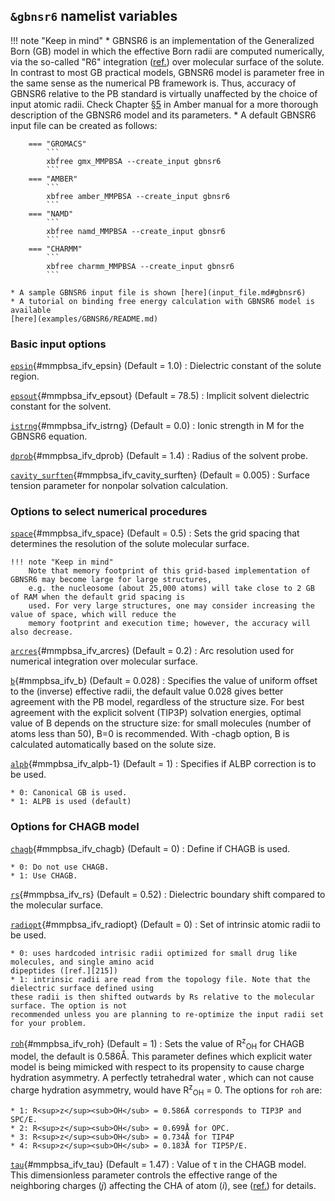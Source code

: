 ## **`&gbnsr6` namelist variables**

!!! note "Keep in mind"
    * GBNSR6 is an implementation of the Generalized Born (GB) model in which the effective Born radii are computed 
    numerically, via the so-called "R6" integration ([ref.][222]) over molecular surface of the solute. In contrast to 
    most GB practical models, GBNSR6 model is parameter free in the same sense as the numerical PB framework is. Thus, 
    accuracy of GBNSR6 relative to the PB standard is virtually unaffected by the choice of input atomic radii. Check
    Chapter [§5](https://ambermd.org/doc12/Amber21.pdf#chapter.5) in Amber manual for a more thorough description 
    of the GBNSR6 model and its parameters.
    * A default GBNSR6 input file can be created as follows:

        === "GROMACS"
            ```
            xbfree gmx_MMPBSA --create_input gbnsr6
            ```
        === "AMBER"
            ```
            xbfree amber_MMPBSA --create_input gbnsr6
            ```
        === "NAMD"
            ```
            xbfree namd_MMPBSA --create_input gbnsr6
            ```
        === "CHARMM"
            ```
            xbfree charmm_MMPBSA --create_input gbnsr6
            ```

    * A sample GBNSR6 input file is shown [here](input_file.md#gbnsr6)
    * A tutorial on binding free energy calculation with GBNSR6 model is available 
    [here](examples/GBNSR6/README.md)

  [222]: https://pubs.acs.org/doi/abs/10.1021/ct200786m

### **Basic input options**

[`epsin`](#mmpbsa_ifv_epsin){#mmpbsa_ifv_epsin} (Default = 1.0)
:   Dielectric constant of the solute region.

[`epsout`](#mmpbsa_ifv_epsout){#mmpbsa_ifv_epsout} (Default = 78.5)
:   Implicit solvent dielectric constant for the solvent.

[`istrng`](#mmpbsa_ifv_istrng){#mmpbsa_ifv_istrng} (Default = 0.0)
:   Ionic strength in M for the GBNSR6 equation.
                           
[`dprob`](#mmpbsa_ifv_dprob){#mmpbsa_ifv_dprob} (Default = 1.4)
:   Radius of the solvent probe.

[`cavity_surften`](#mmpbsa_ifv_cavity_surften){#mmpbsa_ifv_cavity_surften} (Default = 0.005)
:   Surface tension parameter for nonpolar solvation calculation.

### **Options to select numerical procedures**

[`space`](#mmpbsa_ifv_space){#mmpbsa_ifv_space} (Default = 0.5)
:   Sets the grid spacing that determines the resolution of the solute molecular surface. 

    !!! note "Keep in mind"
        Note that memory footprint of this grid-based implementation of GBNSR6 may become large for large structures,
        e.g. the nucleosome (about 25,000 atoms) will take close to 2 GB of RAM when the default grid spacing is 
        used. For very large structures, one may consider increasing the value of space, which will reduce the 
        memory footprint and execution time; however, the accuracy will also decrease.

[`arcres`](#mmpbsa_ifv_arcres){#mmpbsa_ifv_arcres} (Default = 0.2)
:   Arc resolution used for numerical integration over molecular surface.

[`b`](#mmpbsa_ifv_b){#mmpbsa_ifv_b} (Default = 0.028)
:   Specifies the value of uniform offset to the (inverse) effective radii, the default value 0.028 gives 
better agreement with the PB model, regardless of the structure size. For best agreement with the explicit solvent 
(TIP3P) solvation energies, optimal value of B depends on the structure size: for small molecules (number of atoms 
less than 50), B=0 is recommended. With -chagb option, B is calculated automatically based on the solute size.

[`alpb`](#mmpbsa_ifv_alpb-1){#mmpbsa_ifv_alpb-1} (Default = 1)
:   Specifies if ALBP correction is to be used.

    * 0: Canonical GB is used.
    * 1: ALPB is used (default)

### **Options for CHAGB model**

[`chagb`](#mmpbsa_ifv_chagb){#mmpbsa_ifv_chagb} (Default = 0)
:   Define if CHAGB is used.

    * 0: Do not use CHAGB.
    * 1: Use CHAGB.

[`rs`](#mmpbsa_ifv_rs){#mmpbsa_ifv_rs} (Default = 0.52)
:   Dielectric boundary shift compared to the molecular surface.

[`radiopt`](#mmpbsa_ifv_radiopt){#mmpbsa_ifv_radiopt} (Default = 0)
:   Set of intrinsic atomic radii to be used.

    * 0: uses hardcoded intrisic radii optimized for small drug like molecules, and single amino acid
    dipeptides ([ref.][215])
    * 1: intrinsic radii are read from the topology file. Note that the dielectric surface defined using
    these radii is then shifted outwards by Rs relative to the molecular surface. The option is not
    recommended unless you are planning to re-optimize the input radii set for your problem.

  [215]: https://pubs.acs.org/doi/full/10.1021/ct4010917

[`roh`](#mmpbsa_ifv_roh){#mmpbsa_ifv_roh} (Default = 1)
:   Sets the value of R<sup>z</sup><sub>OH</sub> for CHAGB model, the default is 0.586Å. This parameter defines which 
explicit water model is being mimicked with respect to its propensity to cause charge hydration asymmetry. A perfectly 
tetrahedral water , which can not cause charge hydration asymmetry, would have R<sup>z</sup><sub>OH</sub> = 0. The 
options for `roh` are:

    * 1: R<sup>z</sup><sub>OH</sub> = 0.586Å corresponds to TIP3P and SPC/E. 
    * 2: R<sup>z</sup><sub>OH</sub> = 0.699Å for OPC.
    * 3: R<sup>z</sup><sub>OH</sub> = 0.734Å for TIP4P 
    * 4: R<sup>z</sup><sub>OH</sub> = 0.183Å for TIP5P/E. 

[`tau`](#mmpbsa_ifv_tau){#mmpbsa_ifv_tau} (Default = 1.47)
:   Value of τ in the CHAGB model. This dimensionless parameter controls the effective range of the neighboring 
charges (_j_) affecting the CHA of atom (_i_), see ([ref.][215]) for details.
